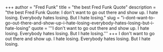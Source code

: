 +++
author = "Fred Funk"
title = "the best Fred Funk Quote"
description = "the best Fred Funk Quote: I don't want to go out there and show up. I hate losing. Everybody hates losing. But I hate losing."
slug = "i-dont-want-to-go-out-there-and-show-up-i-hate-losing-everybody-hates-losing-but-i-hate-losing"
quote = '''I don't want to go out there and show up. I hate losing. Everybody hates losing. But I hate losing.'''
+++
I don't want to go out there and show up. I hate losing. Everybody hates losing. But I hate losing.

